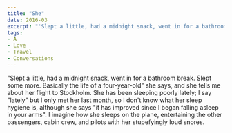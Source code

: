 ```yaml
---
title: "She"
date: 2016-03
excerpt: "'Slept a little, had a midnight snack, went in for a bathroom break. Slept some more. Basically the life of a four-year-old' she says, and she tells me about her flight to Stockholm."
tags:
- A
- Love
- Travel
- Conversations
---
```

"Slept a little, had a midnight snack, went in for a bathroom break. Slept some more. Basically the life of a four-year-old" she says, and she tells me about her flight to Stockholm. She has been sleeping poorly lately; I say "lately" but I only met her last month, so I don't know what her sleep hygiene is, although she says "it has improved since I began falling asleep in your arms". I imagine how she sleeps on the plane, entertaining the other passengers, cabin crew, and pilots with her stupefyingly loud snores.
